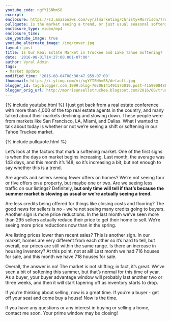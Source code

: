 ```yaml
---
youtube_code: ngYYISNhmS8
excerpt:
enclosure: https://s3.amazonaws.com/vyralmarketing/Christy+Morrison/Truckee+Real+Estate+Agent+Is+our+housing+market+really+declining.mp4
pullquote: Is the market seeing a trend, or just usual seasonal softening?
enclosure_type: video/mp4
enclosure_time:
use_youtube_image: true
youtube_alternate_image: /img/cover.jpg
layout: post
title: Is Our Real Estate Market in Truckee and Lake Tahoe Softening?
date: '2016-08-01T14:27:00.001-07:00'
author: Vyral Admin
tags:
- Market Update
modified_time: '2016-08-04T08:08:47.959-07:00'
thumbnail: https://i.ytimg.com/vi/ngYYISNhmS8/default.jpg
blogger_id: tag:blogger.com,1999:blog-70206141491176019.post-4159908486491059493
blogger_orig_url: http://morrisonsellstruckee.blogspot.com/2016/08/truckee-real-estate-agent-is-our.html
---
```

{% include youtube.html %}
I just got back from a real estate conference with more than 4,000 of the top real estate agents in the country, and many talked about their markets declining and slowing down. These people were from markets like San Francisco, LA, Miami, and Dallas. What I wanted to talk about today is whether or not we’re seeing a shift or softening in our Tahoe Truckee market.

{% include pullquote.html %}

Let’s look at the factors that mark a softening market. One of the first signs is when the days on market begins increasing. Last month, the average was 143 days, and this month it’s 148, so it’s increasing a bit, but not enough to say whether this is a trend.

Are agents and sellers seeing fewer offers on homes? We’re not seeing four or five offers on a property, but maybe one or two. Are we seeing less traffic on our listings? Definitely, **but only time will tell if that’s because the summer market is slowing as usual or we’re actually seeing a trend.**

Are less credits being offered for things like closing costs and flooring? The good news for sellers is no - we’re not seeing many credits going to buyers. Another sign is more price reductions. In the last month we’ve seen more than 295 sellers actually reduce their price to get their home to sell. We’re seeing more price reductions now than in the spring.

Are listing prices lower than recent sales? This is another sign. In our market, homes are very different from each other so it’s hard to tell, but overall, our prices are still within the same range. Is there an increase in housing inventory? At this point, not at all! Last month we had 716 houses for sale, and this month we have 718 houses for sale.

Overall, the answer is no! The market is not shifting; in fact, it’s great. We’ve seen a bit of softening this summer, but that’s normal for this time of year. As a buyer, your buyer advantage window will probably last another two or three weeks, and then it will start tapering off as inventory starts to drop.

If you’re thinking about selling, now is a great time. If you’re a buyer - get off your seat and come buy a house! Now is the time.

If you have any questions or any interest in buying or selling a home, contact me soon. Your prime window may be closing!
